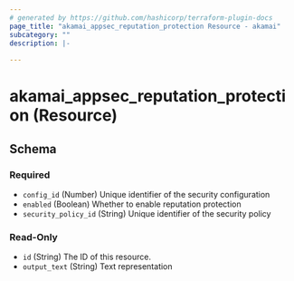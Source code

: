 ```yaml
---
# generated by https://github.com/hashicorp/terraform-plugin-docs
page_title: "akamai_appsec_reputation_protection Resource - akamai"
subcategory: ""
description: |-
  
---
```


# akamai_appsec_reputation_protection (Resource)





<!-- schema generated by tfplugindocs -->
## Schema

### Required

- `config_id` (Number) Unique identifier of the security configuration
- `enabled` (Boolean) Whether to enable reputation protection
- `security_policy_id` (String) Unique identifier of the security policy

### Read-Only

- `id` (String) The ID of this resource.
- `output_text` (String) Text representation
